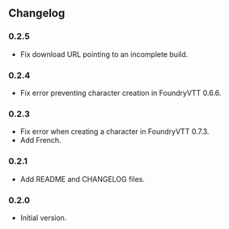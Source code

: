 Changelog
-------------------

### 0.2.5

- Fix download URL pointing to an incomplete build.

### 0.2.4

- Fix error preventing character creation in FoundryVTT 0.6.6.

### 0.2.3

- Fix error when creating a character in FoundryVTT 0.7.3.
- Add French.

### 0.2.1

- Add README and CHANGELOG files.

### 0.2.0

- Initial version.
